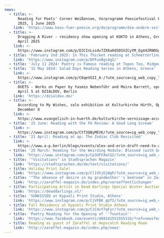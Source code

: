 ```yaml
---
news:
  - title: >-
      Reading for Poets' Corner Weißensee, Vorprogramm Poesiefestival Berlin
      2025, 1 June 2025
    link: 'https://www.haus-fuer-poesie.org/de/programm/die-andere-seite-des-gefuehls'
  - title: >-
      Dragging A River - residency show opening at KOKTO in Athens, Greece, 10
      April 2025
    link: >-
      https://www.instagram.com/p/DJCInLssdv7ZX6a0dSDSVZCyYM_Eg442RN0GgU0/?img_index=1
  - title: 'February 2nd 2025: In This Thicket reading at Schmetterling Bar, Berlin'
    link: 'https://www.instagram.com/p/DFFuoBgs4gI/'
  - title: 'July 11 2024: Poetry is Famous reading at Topos Too, Ridgewood NYC'
  - title: '15 May 2024: Salad Days Reading Series in Athens, Greece'
    link: >-
      https://www.instagram.com/p/C6qeVGII_A-/?utm_source=ig_web_copy_link&igsh=MzRlODBiNWFlZA==
  - title: >-
      DUETS - Works on Paper by Yasmin Nebenführ and Moira Barrett, opening
      April 5 at DZIALDOV, Berlin
    link: 'https://dzialdov.de/'
  - title: >-
      According to My Wishes, solo exhibition at Kulturkirche Hürth, Opening
      December 8
    link: >-
      https://www.evangelisch-in-huerth.de/kulturkirche-vernissage-according-to-my-wishes/
  - title: '25 June: Reading with the FU Review: A Good Long Scream'
    link: >-
      https://www.instagram.com/p/CtT3QByMEVK/?utm_source=ig_web_copy_link&igshid=MzRlODBiNWFlZA==
  - title: '21 April: Reading at ap: The Zodiac Club Revisited'
    link: >-
      https://www.a-p.berlin/blogs/events/alex-and-erin-draft-need-to-add-event-brite-and-set-visibility-date
  - title: '25 March: Reading for the Weirding Module: Blessed (with Guests)'
    link: 'https://www.instagram.com/p/Cp3UFFAoCG2/?utm_source=ig_web_copy_link'
  - title: '"Visitations" in Stadtsprachen Magazin'
    link: 'https://stadtsprachen.de/de/text/visitations/'
  - title: Holiday Print Sale!
    link: 'https://www.instagram.com/p/Cl1VhjOjWgP/?utm_source=ig_web_copy_link'
  - title: '"The absence of desire in my grandmother''s bedroom" in Zaraffel-Magazin'
    link: 'http://zaraffel-magazin.de/index.php/veroeffentlichungen'
  - title: Participating Artist in Dead Darlings Special Winter Auction
    link: 'https://deaddarlings.nl/'
  - title: 'SUNKISSED at Kypseli Print Studio, Athens'
    link: 'https://www.instagram.com/p/CjVFBK_qUfI/?utm_source=ig_web_copy_link'
  - title: Fall Residency at Kypseli Print Studio Athens
    link: 'https://www.instagram.com/p/CiC4vY7qFyr/?utm_source=ig_web_copy_link'
  - title: 'Poetry Reading for the Opening of ''fountain''  '
    link: 'https://www.facebook.com/events/468341551555316/?ref=newsfeed'
  - title: Reading as guest of Zaraffel at Hopscotch Reading Room
    link: 'http://zaraffel-magazin.de/index.php/news'
---
```


